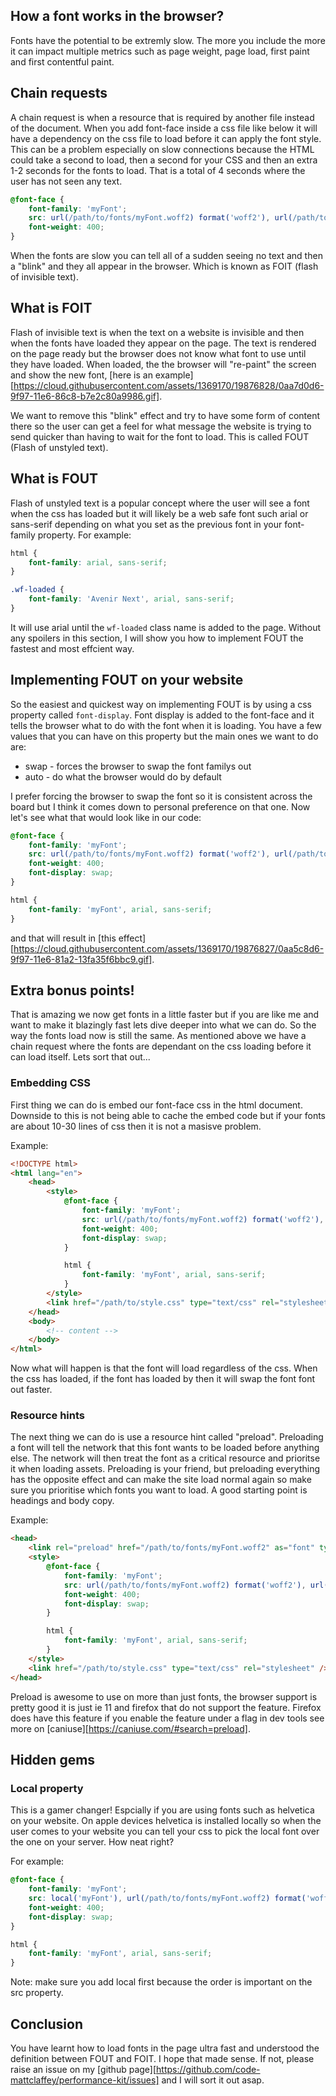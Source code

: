 ## How a font works in the browser?

Fonts have the potential to be extremly slow. The more you include the more it can impact multiple metrics such as page weight, page load, first paint and first contentful paint.

## Chain requests

A chain request is when a resource that is required by another file instead of the document. When you add font-face inside a css file like below it will have a dependency on the css file to load before it can apply the font style. This can be a problem especially on slow connections because the HTML could take a second to load, then a second for your CSS and then an extra 1-2 seconds for the fonts to load. That is a total of 4 seconds where the user has not seen any text.

```css
@font-face {
    font-family: 'myFont';
    src: url(/path/to/fonts/myFont.woff2) format('woff2'), url(/path/to/fonts/myFont.woff) format('woff');
    font-weight: 400;
}
```

When the fonts are slow you can tell all of a sudden seeing no text and then a "blink" and they all appear in the browser. Which is known as FOIT (flash of invisible text).

## What is FOIT

Flash of invisible text is when the text on a website is invisible and then when the fonts have loaded they appear on the page. The text is rendered on the page ready but the browser does not know what font to use until they have loaded. When loaded, the the browser will "re-paint" the screen and show the new font, [here is an example][https://cloud.githubusercontent.com/assets/1369170/19876828/0aa7d0d6-9f97-11e6-86c8-b7e2c80a9986.gif].

We want to remove this "blink" effect and try to have some form of content there so the user can get a feel for what message the website is trying to send quicker than having to wait for the font to load. This is called FOUT (Flash of unstyled text).

## What is FOUT

Flash of unstyled text is a popular concept where the user will see a font when the css has loaded but it will likely be a web safe font such arial or sans-serif depending on what you set as the previous font in your font-family property. For example:

```css
html {
    font-family: arial, sans-serif;
}

.wf-loaded {
    font-family: 'Avenir Next', arial, sans-serif;
}
```

It will use arial until the `wf-loaded` class name is added to the page. Without any spoilers in this section, I will show you how to implement FOUT the fastest and most effcient way.

## Implementing FOUT on your website

So the easiest and quickest way on implementing FOUT is by using a css property called `font-display`. Font display is added to the font-face and it tells the browser what to do with the font when it is loading. You have a few values that you can have on this property but the main ones we want to do are:

-   swap - forces the browser to swap the font familys out
-   auto - do what the browser would do by default

I prefer forcing the browser to swap the font so it is consistent across the board but I think it comes down to personal preference on that one. Now let's see what that would look like in our code:

```css
@font-face {
    font-family: 'myFont';
    src: url(/path/to/fonts/myFont.woff2) format('woff2'), url(/path/to/fonts/myFont.woff) format('woff');
    font-weight: 400;
    font-display: swap;
}

html {
    font-family: 'myFont', arial, sans-serif;
}
```

and that will result in [this effect][https://cloud.githubusercontent.com/assets/1369170/19876827/0aa5c8d6-9f97-11e6-81a2-13fa35f6bbc9.gif].

## Extra bonus points!

That is amazing we now get fonts in a little faster but if you are like me and want to make it blazingly fast lets dive deeper into what we can do. So the way the fonts load now is still the same. As mentioned above we have a chain request where the fonts are dependant on the css loading before it can load itself. Lets sort that out...

### Embedding CSS

First thing we can do is embed our font-face css in the html document. Downside to this is not being able to cache the embed code but if your fonts are about 10-30 lines of css then it is not a masisve problem.

Example:

```html
<!DOCTYPE html>
<html lang="en">
    <head>
        <style>
            @font-face {
                font-family: 'myFont';
                src: url(/path/to/fonts/myFont.woff2) format('woff2'), url(/path/to/fonts/myFont.woff) format('woff');
                font-weight: 400;
                font-display: swap;
            }

            html {
                font-family: 'myFont', arial, sans-serif;
            }
        </style>
        <link href="/path/to/style.css" type="text/css" rel="stylesheet" />
    </head>
    <body>
        <!-- content -->
    </body>
</html>
```

Now what will happen is that the font will load regardless of the css. When the css has loaded, if the font has loaded by then it will swap the font font out faster.

### Resource hints

The next thing we can do is use a resource hint called "preload". Preloading a font will tell the network that this font wants to be loaded before anything else. The network will then treat the font as a critical resource and prioritse it when loading assets. Preloading is your friend, but preloading everything has the opposite effect and can make the site load normal again so make sure you prioritise which fonts you want to load. A good starting point is headings and body copy.

Example:

```html
<head>
    <link rel="preload" href="/path/to/fonts/myFont.woff2" as="font" type="font/woff2" crossorigin />
    <style>
        @font-face {
            font-family: 'myFont';
            src: url(/path/to/fonts/myFont.woff2) format('woff2'), url(/path/to/fonts/myFont.woff) format('woff');
            font-weight: 400;
            font-display: swap;
        }

        html {
            font-family: 'myFont', arial, sans-serif;
        }
    </style>
    <link href="/path/to/style.css" type="text/css" rel="stylesheet" />
</head>
```

Preload is awesome to use on more than just fonts, the browser support is pretty good it is just ie 11 and firefox that do not support the feature. Firefox does have this feature if you enable the feature under a flag in dev tools see more on [caniuse][https://caniuse.com/#search=preload].

## Hidden gems

### Local property

This is a gamer changer! Espcially if you are using fonts such as helvetica on your website. On apple devices helvetica is installed locally so when the user comes to your website you can tell your css to pick the local font over the one on your server. How neat right?

For example:

```css
@font-face {
    font-family: 'myFont';
    src: local('myFont'), url(/path/to/fonts/myFont.woff2) format('woff2'), url(/path/to/fonts/myFont.woff) format('woff');
    font-weight: 400;
    font-display: swap;
}

html {
    font-family: 'myFont', arial, sans-serif;
}
```

Note: make sure you add local first because the order is important on the src property.

## Conclusion

You have learnt how to load fonts in the page ultra fast and understood the definition between FOUT and FOIT. I hope that made sense. If not, please raise an issue on my [github page][https://github.com/code-mattclaffey/performance-kit/issues] and I will sort it out asap.
